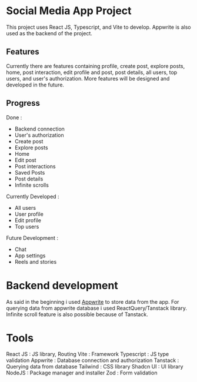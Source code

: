 # Social Media App Project

This project uses React JS, Typescript, and Vite to develop. Appwrite is also used as the backend of the project.

## Features

Currently there are features containing profile, create post, explore posts, home, post interaction, edit profile and post, post details, all users, top users, and user's authorization. More features will be designed and developed in the future.

## Progress

Done :
- Backend connection
- User's authorization
- Create post
- Explore posts
- Home
- Edit post
- Post interactions
- Saved Posts
- Post details
- Infinite scrolls


Currently Developed :
- All users
- User profile
- Edit profile
- Top users

Future Development :
- Chat
- App settings
- Reels and stories

# Backend development

As said in the beginning i used [Appwrite](appwrite.io) to store data from the app. For querying data from appwrite database i used ReactQuery/Tanstack library. Infinite scroll feature is also possible because of Tanstack.

# Tools

React JS    : JS library, Routing
Vite        : Framework
Typescript  : JS type validation
Appwrite    : Database connection and authorization
Tanstack    : Querying data from database
Tailwind    : CSS library
Shadcn UI   : UI library
NodeJS      : Package manager and installer
Zod         : Form validation

